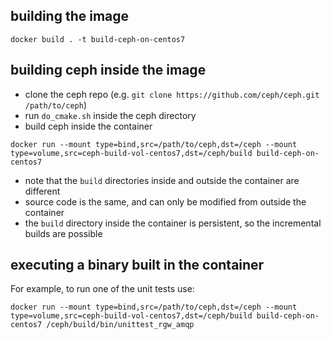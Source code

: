 ## building the image
```
docker build . -t build-ceph-on-centos7
```

## building ceph inside the image
- clone the ceph repo (e.g. ``git clone https://github.com/ceph/ceph.git /path/to/ceph``)
- run ``do_cmake.sh`` inside the ceph directory
- build ceph inside the container
```
docker run --mount type=bind,src=/path/to/ceph,dst=/ceph --mount type=volume,src=ceph-build-vol-centos7,dst=/ceph/build build-ceph-on-centos7
```
- note that the ``build`` directories inside and outside the container are different
- source code is the same, and can only be modified from outside the container
- the ``build`` directory inside the container is persistent, so the incremental builds are possible

## executing a binary built in the container
For example, to run one of the unit tests use:
```
docker run --mount type=bind,src=/path/to/ceph,dst=/ceph --mount type=volume,src=ceph-build-vol-centos7,dst=/ceph/build build-ceph-on-centos7 /ceph/build/bin/unittest_rgw_amqp
```

